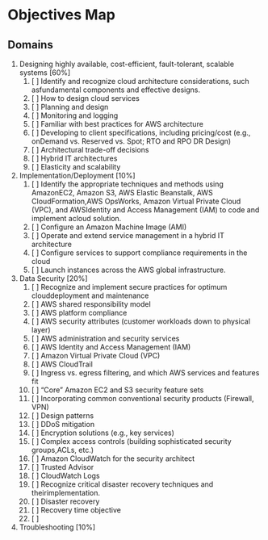# Objectives Map

## Domains

1. Designing highly available, cost-efficient, fault-tolerant, scalable systems [60%]
   1. [ ]  Identify and recognize cloud architecture considerations, such asfundamental components and effective designs.
   2. [ ] How to design cloud services
   3. [ ] Planning and design
   4. [ ] Monitoring and logging
   5. [ ] Familiar with best practices for AWS architecture
   6. [ ] Developing to client specifications, including pricing/cost (e.g., onDemand vs. Reserved vs. Spot; RTO and RPO DR Design)
   7. [ ] Architectural trade-off decisions 
   8. [ ] Hybrid IT architectures
   9. [ ] Elasticity and scalability
2. Implementation/Deployment [10%]
   1. [ ] Identify the appropriate techniques and methods using AmazonEC2, Amazon S3, AWS Elastic Beanstalk, AWS CloudFormation,AWS OpsWorks, Amazon Virtual Private Cloud (VPC), and AWSIdentity and Access Management (IAM) to code and implement acloud solution.
   2. [ ] Configure an Amazon Machine Image (AMI)
   3. [ ] Operate and extend service management in a hybrid IT architecture
   4. [ ] Configure services to support compliance requirements in the cloud
   5. [ ] Launch instances across the AWS global infrastructure.
3. Data Security [20%]
   1. [ ] Recognize and implement secure practices for optimum clouddeployment and maintenance
   2. [ ] AWS shared responsibility model
   3. [ ] AWS platform compliance
   4. [ ] AWS security attributes (customer workloads down to physical layer)
   5. [ ] AWS administration and security services
   6. [ ] AWS Identity and Access Management (IAM)
   7. [ ] Amazon Virtual Private Cloud (VPC)
   8. [ ] AWS CloudTrail
   9. [ ] Ingress vs. egress filtering, and which AWS services and features fit
   10. [ ] “Core” Amazon EC2 and S3 security feature sets
   11. [ ] Incorporating common conventional security products (Firewall, VPN)
   12. [ ] Design patterns
   13. [ ] DDoS mitigation
   14. [ ] Encryption solutions (e.g., key services)
   15. [ ] Complex access controls (building sophisticated security groups,ACLs, etc.)
   16. [ ] Amazon CloudWatch for the security architect
   17. [ ] Trusted Advisor
   18. [ ] CloudWatch Logs
   19. [ ] Recognize critical disaster recovery techniques and theirimplementation.
   20. [ ] Disaster recovery
   21. [ ] Recovery time objective
   22. [ ] 
4. Troubleshooting [10%]


